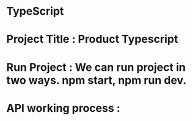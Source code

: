 # TypeScript

# Project Title : Product Typescript

# Run Project : We can run project in two ways. npm start, npm run dev.

# API working process : 

<!-- POST Api: -
	addProduct: - It will take requested Items from body as input. {name: name of product in string, price: price of product in number}.
	URL:-  http://localhost:8000/home/add

GET Api: -
	There are two API’s productDetails, productDetailByID
1.	productDetails: -
	URL:-  http://localhost:8000/home/
2.	productDetailByID: - It will take requested item from params as input and will return product detail of that particular id.
URL:- http://localhost:8000/home/product/:id

UPDATE Api: -
	updateProduct: - It will take requested item from body which needs to be updated and requested id from params as input for which product is to be updated.
	URL:- http://localhost:8000/home/update/:id

DELETE Api: -
	deleteProduct: - It will take requested id from params as input for which product is to be deleted.
	URL:- http://localhost:8000/home/delete/:id -->
